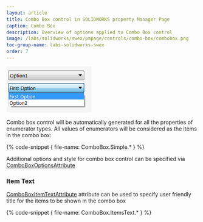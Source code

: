 ```yaml
---
layout: article
title: Combo Box control in SOLIDWORKS property Manager Page
caption: Combo Box
description: Overview of options applied to Combo Box control
image: /labs/solidworks/swex/pmpage/controls/combo-box/combobox.png
toc-group-name: labs-solidworks-swex
order: 7
---
```

![Combo Box control with 3 options](combobox.png)

Combo box control will be automatically generated for all the properties of enumerator types. All values of enumerators will be considered as the items in the combo box:

{% code-snippet { file-name: ComboBox.Simple.* } %}

Additional options and style for combo box control can be specified via [ComboBoxOptionsAttribute](https://docs.codestack.net/swex/pmpage/html/T_CodeStack_SwEx_PMPage_Attributes_ComboBoxOptionsAttribute.htm)

### Item Text
[ComboBoxItemTextAttribute](https://docs.codestack.net/swex/pmpage/html/T_CodeStack_SwEx_PMPage_Attributes_ComboBoxItemTextAttribute.htm) attribute can be used to specify user friendly title for the items to be shown in the combo box

{% code-snippet { file-name: ComboBox.ItemsText.* } %}